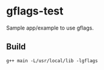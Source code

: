 gflags-test
===========

Sample app/example to use gflags.

Build
-----

`g++ main -L/usr/local/lib -lgflags`

